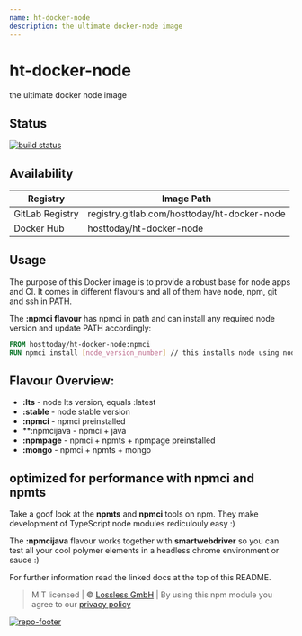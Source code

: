 ```yaml
---
name: ht-docker-node
description: the ultimate docker-node image
---
```

# ht-docker-node
the ultimate docker node image

## Status
[![build status](https://gitlab.com/hosttoday/ht-docker-node/badges/master/build.svg)](https://gitlab.com/hosttoday/ht-docker-node/commits/master)

## Availability
Registry | Image Path
--- | ---
GitLab Registry | registry.gitlab.com/hosttoday/ht-docker-node
Docker Hub | hosttoday/ht-docker-node

## Usage
The purpose of this Docker image is to provide a robust base for node apps and CI.
It comes in different flavours and all of them have node, npm, git and ssh in PATH.

The **:npmci flavour** has npmci in path and can install any required node version and update PATH accordingly:

```Dockerfile
FROM hosttoday/ht-docker-node:npmci
RUN npmci install [node_version_number] // this installs node using node and sets the default to the new node and npm versions
```

## Flavour Overview:

* **:lts** - node lts version, equals :latest
* **:stable** - node stable version
* **:npmci** - npmci preinstalled
* **:npmcijava - npmci + java
* **:npmpage** - npmci + npmts + npmpage preinstalled
* **:mongo** - npmci + npmts + mongo

## optimized for performance with npmci and npmts
Take a goof look at the **npmts** and **npmci** tools on npm. They make development of TypeScript node modules rediculouly easy :)

The **:npmcijava** flavour works together with **smartwebdriver** so you can test all your cool polymer elements in a headless chrome environment or sauce :)

For further information read the linked docs at the top of this README.

> MIT licensed | **&copy;** [Lossless GmbH](https://lossless.gmbh)
| By using this npm module you agree to our [privacy policy](https://lossless.gmbH/privacy.html)

[![repo-footer](https://hosttoday.gitlab.io/assets/repo-footer.svg)](https://host.today)

